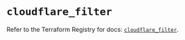 # `cloudflare_filter`

Refer to the Terraform Registry for docs: [`cloudflare_filter`](https://registry.terraform.io/providers/cloudflare/cloudflare/4.40.0/docs/resources/filter).

